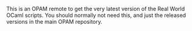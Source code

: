 This is an OPAM remote to get the very latest version of the Real World OCaml
scripts.  You should normally not need this, and just the released versions in
the main OPAM repository.
